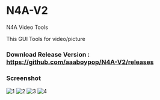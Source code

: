 # N4A-V2
N4A Video Tools

This GUI Tools for video/picture

### Download Release Version : https://github.com/aaaboypop/N4A-V2/releases

### Screenshot
![1](https://user-images.githubusercontent.com/13348147/63401708-7eedc080-c402-11e9-9311-4334feae26b1.png)
![2](https://user-images.githubusercontent.com/13348147/63401710-7eedc080-c402-11e9-936f-e2b3272bc49f.png)
![3](https://user-images.githubusercontent.com/13348147/63401711-7f865700-c402-11e9-955d-e2bc454d7618.png)
![4](https://user-images.githubusercontent.com/13348147/63401712-7f865700-c402-11e9-9bd5-cc168b175faf.png)
